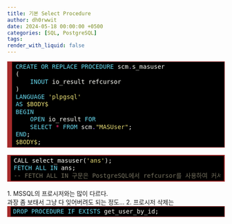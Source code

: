 ```yaml
---
title: 기본 Select Procedure
author: dh0rwwit
date: 2024-05-18 00:00:00 +0500
categories: [SQL, PostgreSQL]
tags: 
render_with_liquid: false
---
```


<!-- HTML generated using hilite.me -->
<div style="background: #000000; overflow:auto;width:auto;border:solid brown;border-width:.1em .1em .1em .8em;padding:.2em .6em;"><pre style="margin: 0; line-height: 125%"><span style="color: #66d9ef">CREATE</span> <span style="color: #66d9ef">OR</span> <span style="color: #66d9ef">REPLACE</span> <span style="color: #66d9ef">PROCEDURE</span> <span style="color: #f8f8f2">scm</span><span style="color: #ae81ff">.</span><span style="color: #f8f8f2">s_masuser</span>
<span style="color: #f8f8f2">(</span>
    <span style="color: #66d9ef">INOUT</span> <span style="color: #f8f8f2">io_result</span> <span style="color: #f8f8f2">refcursor</span>
<span style="color: #f8f8f2">)</span>
<span style="color: #66d9ef">LANGUAGE</span> <span style="color: #e6db74">&#39;plpgsql&#39;</span>
<span style="color: #66d9ef">AS</span> <span style="color: #e6db74">$BODY$</span>
<span style="color: #66d9ef">BEGIN</span>
    <span style="color: #66d9ef">OPEN</span> <span style="color: #f8f8f2">io_result</span> <span style="color: #66d9ef">FOR</span>
    <span style="color: #66d9ef">SELECT</span> <span style="color: #f92672">*</span> <span style="color: #66d9ef">FROM</span> <span style="color: #f8f8f2">scm</span><span style="color: #ae81ff">.</span><span style="color: #e6db74">&quot;MASUser&quot;</span><span style="color: #f8f8f2">;</span>
<span style="color: #66d9ef">END</span><span style="color: #f8f8f2">;</span>
<span style="color: #e6db74">$BODY$</span><span style="color: #f8f8f2">;</span>
</pre></div>



<br>

<!-- HTML generated using hilite.me -->
<div style="background: #272822; overflow:auto;width:auto;border:solid brown;font-style:Tahoma;background:black;border-width:.2em .2em .2em .6em;padding:.2em .5em;"><pre style="margin: 0; line-height: 125%"><span style="color: #f8f8f2">CALL</span> <span style="color: #f8f8f2">select_masuser(</span><span style="color: #e6db74">&#39;ans&#39;</span><span style="color: #f8f8f2">);</span>
<span style="color: #66d9ef">FETCH</span> <span style="color: #66d9ef">ALL</span> <span style="color: #66d9ef">IN</span> <span style="color: #f8f8f2">ans;</span>
<span style="color: #75715e">-- FETCH ALL IN 구문은 PostgreSQL에서 refcursor를 사용하여 커서의 모든 행을 가져올 때 사용</span>
</pre></div>


<BR>
1. MSSQL의 프로시저와는 많이 다르다. <BR>
과장 좀 보태서 그냥 다 잊어버려도 되는 정도...
2. 프로시저 삭제는

<!-- HTML generated using hilite.me -->
<div style="background: #000000; overflow:auto;width:auto;border:solid brown;border-width:.1em .1em .1em .6em;padding:.2em .4em;"><pre style="margin: 0; line-height: 125%"><span style="color: #66d9ef">DROP</span> <span style="color: #66d9ef">PROCEDURE</span> <span style="color: #66d9ef">IF</span> <span style="color: #66d9ef">EXISTS</span> <span style="color: #f8f8f2">get_user_by_id;</span>
</pre></div>
